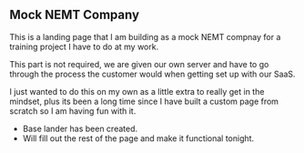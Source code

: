 ## Mock NEMT Company

This is a landing page that I am building as a mock NEMT compnay for a training project I have to do at my work.

This part is not required, we are given our own server and have to go through the process the customer would when getting set up with our SaaS.

I just wanted to do this on my own as a little extra to really get in the mindset, plus its been a long time since I have built a custom page from scratch so I am having fun with it.

- Base lander has been created.
- Will fill out the rest of the page and make it functional tonight.